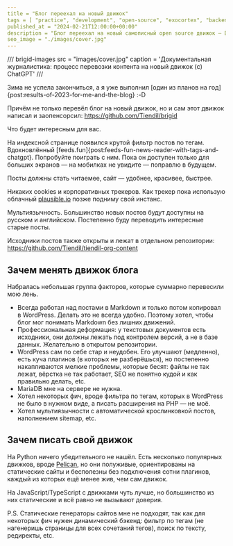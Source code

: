 ```yaml
---
title = "Блог переехал на новый движок"
tags = [ "practice", "development", "open-source", "exocortex", "backend", "python", "blog"]
published_at = "2024-02-21T12:00:00+00:00"
description = "Блог переехал на новый самописный open source движок — Brigid. Расскажу что поменялось и почему."
seo_image = "./images/cover.jpg"
---
```


/// brigid-images
src = "images/cover.jpg"
caption = 'Документальная журналистика: процесс перевозки контента на новый движок (c) ChatGPT'
///

Зима не успела закончиться, а я уже выполнил [один из планов на год]{post:results-of-2023-for-me-and-the-blog} :-D

Причём не только перевёл блог на новый движок, но и сам этот движок написал и заопенсорсил: <https://github.com/Tiendil/brigid>

Что будет интересным для вас.

На индексной странице появился крутой фильтр постов по тегам. Вдохновлённый [feeds.fun]{post:feeds-fun-news-reader-with-tags-and-chatgpt}. Попробуйте поиграть с ним. Пока он доступен только для больших экранов — на мобилках не увидите — поправлю в будущем.

Посты должны стать читаемее, сайт — удобнее, красивее, быстрее.

Никаких cookies и корпоративных трекеров. Как трекер пока использую облачный [plausible.io](https://plausible.io/) позже подниму свой инстанс.

Мультиязычность. Большинство новых постов будут доступны на русском и английском. Постепенно буду переводить интересные старые посты.

Исходники постов также открыты и лежат в отдельном репозитории: <https://github.com/Tiendil/tiendil-org-content>

<!-- more -->

## Зачем менять движок блога

Набралась небольшая группа факторов, которые суммарно перевесили мою лень.

- Всегда работал над постами в Markdown и только потом копировал в WordPress. Делать это не всегда удобно. Поэтому хотел, чтобы блог мог понимать Markdown без лишних движений.
- Профессиональная деформация: у текстовых документов есть исходники, они должны лежать под контролем версий, а не в базе данных. Желательно в открытом репозитории.
- WordPress сам по себе стар и неудобен. Его улучшают (медленно), есть куча плагинов (в которых не разберёшься), но постепенно накапливаются мелкие проблемы, которые бесят: файлы не так лежат, вёрстка не так работает, SEO не понятно кудой и как правильно делать, etc.
- MariaDB мне на сервере не нужна.
- Хотел некоторых фич, вроде фильтра по тегам, которых в WordPress не было в нужном виде, а писать расширения на PHP — не моё.
- Хотел мультиязычности с автоматической крослинковкой постов, наполнением sitemap, etc.

## Зачем писать свой движок

На Python ничего убедительного не нашёл. Есть несколько популярных движков, вроде [Pelican](https://github.com/getpelican/pelican), но они полуживые, ориентированы на статические сайты и бесполезны без подключения сотни плагинов, каждый из которых ещё менее жив, чем сам движок.

На JavaScript/TypeScript с движками чуть лучше, но большинство из них статические и всё равно не вызывают доверия.

P.S. Статические генераторы сайтов мне не подходят, так как для некоторых фич нужен динамический бэкенд: фильтр по тегам (не нагенеришь страницы для всех сочетаний тегов), поиск по тексту, редиректы, etc.
